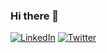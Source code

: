 ### Hi there 👋


<a href="https://www.linkedin.com/in/lokhande-rugwed-667109170/" target="_blank" rel="noopener noreferrer">
  <img alt="LinkedIn" src="https://img.shields.io/badge/-Rugwed_Lokhande-0B65C2?style=flat-square&logo=Linkedin&logoColor=white&link=https://www.linkedin.com/in/lokhande-rugwed-667109170/"></a>
<a href="https://twitter.com/LokhandeRugwed" target="_blank" rel="noopener noreferrer"><img alt="Twitter" src="https://img.shields.io/badge/-Rugwed_Lokhande-188CD8?style=flat-square&logo=Twitter&logoColor=white&link=https://twitter.com/LokhandeRugwed"></a> 
              
<!--
**rugwed-lokhande/rugwed-lokhande** is a ✨ _special_ ✨ repository because its `README.md` (this file) appears on your GitHub profile.

Here are some ideas to get you started:

- 🔭 I’m currently working on ...
- 🌱 I’m currently learning ...
- 👯 I’m looking to collaborate on ...
- 🤔 I’m looking for help with ...
- 💬 Ask me about ...
- 📫 How to reach me: ...
- 😄 Pronouns: ...
- ⚡ Fun fact: ...
-->
